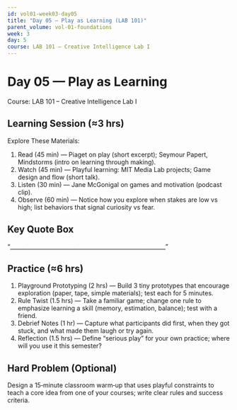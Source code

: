```yaml
---
id: vol01-week03-day05
title: "Day 05 — Play as Learning (LAB 101)"
parent_volume: vol-01-foundations
week: 3
day: 5
course: LAB 101 – Creative Intelligence Lab I
---
```


# Day 05 — Play as Learning
Course: LAB 101 – Creative Intelligence Lab I

## Learning Session (≈3 hrs)
Explore These Materials:
1. Read (45 min) — Piaget on play (short excerpt); Seymour Papert, Mindstorms (intro on learning through making).  
2. Watch (45 min) — Playful learning: MIT Media Lab projects; Game design and flow (short talk).  
3. Listen (30 min) — Jane McGonigal on games and motivation (podcast clip).  
4. Observe (60 min) — Notice how you explore when stakes are low vs high; list behaviors that signal curiosity vs fear.

## Key Quote Box
“_______________________________________________________”

## Practice (≈6 hrs)
1. Playground Prototyping (2 hrs) — Build 3 tiny prototypes that encourage exploration (paper, tape, simple materials); test each for 5 minutes.  
2. Rule Twist (1.5 hrs) — Take a familiar game; change one rule to emphasize learning a skill (memory, estimation, balance); test with a friend.  
3. Debrief Notes (1 hr) — Capture what participants did first, when they got stuck, and what made them laugh or try again.  
4. Reflection (1.5 hrs) — Define “serious play” for your own practice; where will you use it this semester?

## Hard Problem (Optional)
Design a 15‑minute classroom warm‑up that uses playful constraints to teach a core idea from one of your courses; write clear rules and success criteria.

